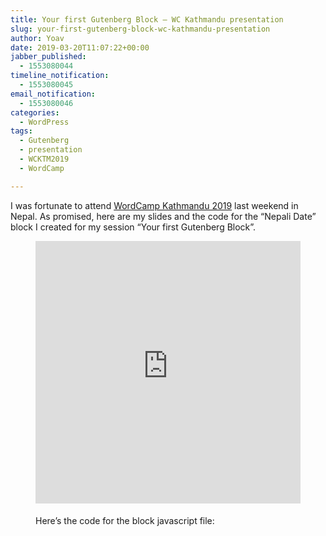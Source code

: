 ```yaml
---
title: Your first Gutenberg Block – WC Kathmandu presentation
slug: your-first-gutenberg-block-wc-kathmandu-presentation
author: Yoav
date: 2019-03-20T11:07:22+00:00
jabber_published:
  - 1553080044
timeline_notification:
  - 1553080045
email_notification:
  - 1553080046
categories:
  - WordPress
tags:
  - Gutenberg
  - presentation
  - WCKTM2019
  - WordCamp

---
```

I was fortunate to attend [WordCamp Kathmandu 2019][1] last weekend in Nepal. As promised, here are my slides and the code for the &#8220;Nepali Date&#8221; block I created for my session &#8220;Your first Gutenberg Block&#8221;. <figure class="wp-block-embed-slideshare wp-block-embed is-type-rich wp-embed-aspect-1-1 wp-has-aspect-ratio">

<iframe src="https://www.slideshare.net/slideshow/embed_code/key/mjHDzVgeu7faVs" width="510" height="420"frameborder="0" marginwidth="0" marginheight="0" scrolling="no"style="border: var(--border-1) solid #CCC; border-width:1px; margin-bottom:5px; max-width:100%;"allowfullscreen></iframe>

Here&#8217;s the code for the block javascript file:

<script src="https://gist.github.com/yoavf/902af543145cc8a723450b9dd5aafcdc.js"></script>

 [1]: https://2019.kathmandu.wordcamp.org/